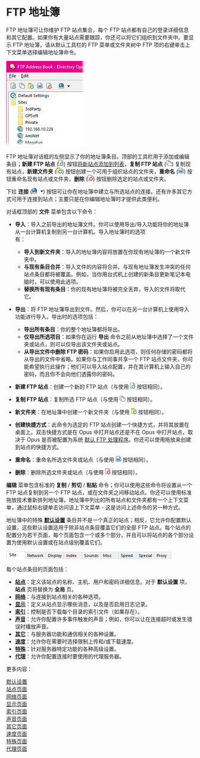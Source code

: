 # FTP 地址簿

FTP 地址簿可让你维护 FTP 站点集合，每个 FTP 站点都有自己的登录详细信息和其它配置。如果你有大量站点需要跟踪，你还可以将它们组织到文件夹中。要显示 FTP 地址簿，请从默认工具栏的 FTP 菜单或文件夹树中 FTP 项的右键单击上下文菜单选择编辑地址簿命令。

![](/Manual/images/media/ftp_addresses_-_left.png) 

FTP 地址簿对话框的左侧显示了你的地址簿条目。顶部的工具栏用于添加或编辑条目；**新建 FTP 站点** (![](/Manual/images/media/favorites_-_add.png)) 按钮[将新站点添加到列表](adding_a_new_site.zh.md)，**复制 FTP 站点** (![](/Manual/images/media/filters_-_duplicate.png)) 复制现有站点，**新建文件夹** (![](/Manual/images/media/favorites_-_folder.png)) 按钮创建一个可用于组织站点的文件夹，**重命名** (![](/Manual/images/media/filters_-_rename.png)) 按钮重命名现有站点或文件夹，**删除** (![](/Manual/images/media/favorites_-_delete.png)) 按钮删除选定的站点或文件夹。

下拉 **连接** (![](/Manual/images/media/ftp_connect_button.png)) 按钮可让你在地址簿中建立与所选站点的连接。还有许多其它方式可用于连接到站点；主要只是在你编辑地址簿时才提供此类便利。

对话框顶部的 **文件** 菜单包含以下命令：

- **导入**：导入之前导出的地址簿文件。你可以使用导出/导入功能将你的地址簿从一台计算机复制到另一台计算机。导入地址簿时的选项有：                           
  - **导入到新文件夹**：导入的地址簿内容将放置在你现有地址簿的一个新文件夹中。
  - **与现有条目合并**：导入文件的内容将合并。与现有地址簿发生冲突的任何站点条目都将被覆盖。例如，当你用台式机上创建的新条目更新笔记本电脑时，可以使用此选项。
  - **替换所有现有条目**：你的现有地址簿将被完全丢弃，导入的文件将取代它。

- **导出**：将 FTP 地址簿导出到文件。然后，你可以在另一台计算机上使用导入功能进行导入。导出时的选项包括：                           
  - **导出所有条目**：你的整个地址簿都将导出。
  - **仅导出所选项目**：如果你在运行 **导出** 命令之前从地址簿中选择了一个文件夹或站点，则可以仅导出该文件夹或站点。
  - **从导出文件中删除 FTP 密码**：如果你启用此选项，则任何存储的密码都将从导出的文件中省略。如果你与工作同事共享一个 FTP 站点文件夹，你可能希望执行此操作；他们可以导入站点配置，并在其计算机上输入自己的密码，而且你不会向他们透露你的密码。

- **新建 FTP 站点**：创建一个新的 FTP 站点（与使用 ![](/Manual/images/media/favorites_-_add.png) 按钮相同）。
- **复制 FTP 站点**：复制所选 FTP 站点（与使用 ![](/Manual/images/media/filters_-_duplicate.png) 按钮相同）。
- **新文件夹**：在地址簿中创建一个新文件夹（与使用 ![](/Manual/images/media/favorites_-_folder.png) 按钮相同）。
- **创建快捷方式**：此命令为选定的 FTP 站点创建一个快捷方式，并将其放置在桌面上。双击快捷方式是在 Opus 中打开站点还是不在 Opus 中打开站点，取决于 Opus 是否被配置为系统 [默认 FTP 处理程序](/Manual/preferences/preferences_categories/miscellaneous/windows_integration/README.zh.md#ftp)。你还可以使用拖放来创建到站点的快捷方式。
- **重命名**：重命名所选文件夹或站点（与使用 ![](/Manual/images/media/filters_-_rename.png) 按钮相同）。
- **删除**：删除所选文件夹或站点（与使用 ![](/Manual/images/media/favorites_-_delete.png) 按钮相同）。

**编辑** 菜单包含标准的 **复制** / **剪切** / **粘贴** 命令；你可以使用这些命令将设置从一个 FTP 站点复制到另一个 FTP 站点，或在文件夹之间移动站点。你还可以使用标准拖放技术重新排列地址簿。地址簿中列出的所有站点和文件夹都有一个上下文菜单，通过鼠标右键单击访问该上下文菜单 - 这是访问上述命令的另一种方式。

地址簿中的特殊 **[默认设置](/Manual/ftp/ftp_address_book/default_settings.zh.md)** 条目并不是一个真正的站点；相反，它允许你配置默认设置，这些默认设置适用于除非站点条目覆盖它们的全部 FTP 站点。每个站点的配置分为若干页面，每个页面包含一个或多个部分，并且可以将站点的各个部分设置为使用默认设置或在站点级别覆盖它们。

![](/Manual/images/media/ftp_addressbook_tabs.png) 

每个站点条目的页面包括：

- **[站点](/Manual/ftp/ftp_address_book/site_page.zh.md)**：定义该站点的名称、主机、用户和密码详细信息。对于 **默认设置** 项，**站点** 页将替换为 **全局** 页。
- **[网络](/Manual/ftp/ftp_address_book/network_page.zh.md)**：与连接到站点相关的各种选项。
- **[显示](/Manual/ftp/ftp_address_book/display_page.zh.md)**：定义从站点显示哪些消息，以及是否启用日志记录。
- **[索引](/Manual/ftp/ftp_address_book/index_page.zh.md)**：控制是否下载每个目录的索引文件（如果存在）。
- **[声音](/Manual/ftp/ftp_address_book/sounds_page.zh.md)**：允许你配置许多事件触发的声音；例如，你可以让在连接超时或发生错误时播放声音。
- **[其它](/Manual/ftp/ftp_address_book/misc_page.zh.md)**：与服务器功能和通信相关的各种设置。
- **[速度](/Manual/ftp/ftp_address_book/speed_page.zh.md)**：允许你在需要时选择限制上传和/或下载速度。
- **[特殊](/Manual/ftp/ftp_address_book/special_page.zh.md)**：针对服务器特定功能的各种高级设置。
- **[代理](/Manual/ftp/ftp_address_book/proxy_page.zh.md)**：允许你配置连接时要使用的代理服务器。

更多内容：

[默认设置](/Manual/ftp/ftp_address_book/default_settings.zh.md)  
[站点页面](/Manual/ftp/ftp_address_book/site_page.zh.md)  
[网络页面](/Manual/ftp/ftp_address_book/network_page.zh.md)  
[显示页面](/Manual/ftp/ftp_address_book/display_page.zh.md)  
[索引页面](/Manual/ftp/ftp_address_book/index_page.zh.md)  
[声音页面](/Manual/ftp/ftp_address_book/sounds_page.zh.md)  
[其它页面](/Manual/ftp/ftp_address_book/misc_page.zh.md)  
[速度页面](/Manual/ftp/ftp_address_book/speed_page.zh.md)  
[特殊页面](/Manual/ftp/ftp_address_book/special_page.zh.md)  
[代理页面](/Manual/ftp/ftp_address_book/proxy_page.zh.md)